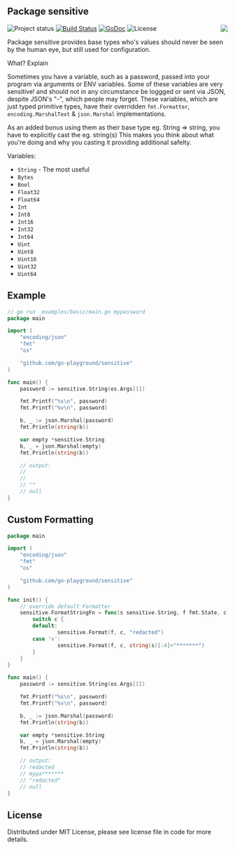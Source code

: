 ## Package sensitive

<img align="right" src="https://raw.githubusercontent.com/go-playground/sensitive/master/logo.jpg">![Project status](https://img.shields.io/badge/version-0.0.1-green.svg)
[![Build Status](https://travis-ci.org/go-playground/sensitive.svg?branch=master)](https://travis-ci.org/go-playground/sensitive)
[![GoDoc](https://godoc.org/github.com/go-playground/sensitive?status.svg)](https://godoc.org/github.com/go-playground/sensitive)
![License](https://img.shields.io/dub/l/vibe-d.svg)

Package sensitive provides base types who's values should never be seen by the human eye, but still used for configuration.

What? Explain

Sometimes you have a variable, such as a password, passed into your program via arguments or ENV variables.
Some of these variables are very sensitive! and should not in any circumstance be loggged or sent via JSON, despite JSON's "-", which people may forget.
These variables, which are just typed primitive types, have their overridden `fmt.Formatter`, `encoding.MarshalText` & `json.Marshal` implementations.

As an added bonus using them as their base type eg. String => string, you have to explicitly cast the eg. string(s) This makes you think about what you're doing and why you casting it providing additional safelty.

Variables:
- `String` - The most useful
- `Bytes`
- `Bool`
- `Float32`
- `Float64`
- `Int`
- `Int8`
- `Int16`
- `Int32`
- `Int64`
- `Uint`
- `Uint8`
- `Uint16`
- `Uint32`
- `Uint64`

Example
-------
```go
// go run _examples/basic/main.go mypassword
package main

import (
	"encoding/json"
	"fmt"
	"os"

	"github.com/go-playground/sensitive"
)

func main() {
	password := sensitive.String(os.Args[1])

	fmt.Printf("%s\n", password)
	fmt.Printf("%v\n", password)

	b, _ := json.Marshal(password)
	fmt.Println(string(b))

	var empty *sensitive.String
	b, _ = json.Marshal(empty)
	fmt.Println(string(b))

	// output:
	//
	//
	// ""
	// null
}
```

Custom Formatting
-----------------
```go
package main

import (
	"encoding/json"
	"fmt"
	"os"

	"github.com/go-playground/sensitive"
)

func init() {
	// override default Formatter
	sensitive.FormatStringFn = func(s sensitive.String, f fmt.State, c rune) {
		switch c {
		default:
		        sensitive.Format(f, c, "redacted")
		case 'v':
		        sensitive.Format(f, c, string(s)[:4]+"*******")
		}
	}
}

func main() {
	password := sensitive.String(os.Args[1])

	fmt.Printf("%s\n", password)
	fmt.Printf("%v\n", password)

	b, _ := json.Marshal(password)
	fmt.Println(string(b))

	var empty *sensitive.String
	b, _ = json.Marshal(empty)
	fmt.Println(string(b))

	// output:
	// redacted
	// mypa*******
	// "redacted"
	// null
}
```

License
------
Distributed under MIT License, please see license file in code for more details.
